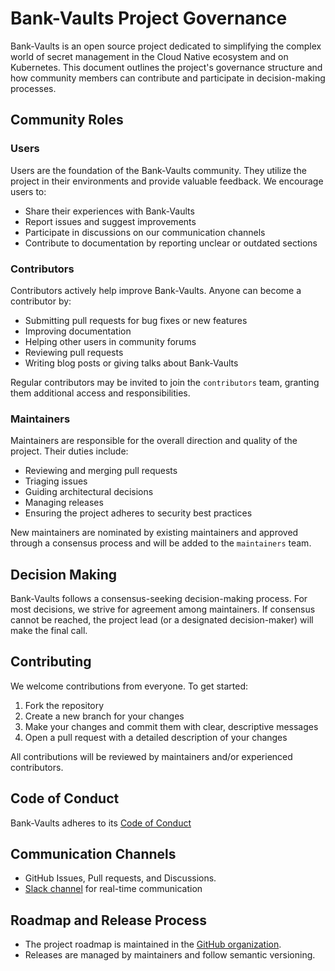 # Bank-Vaults Project Governance

Bank-Vaults is an open source project dedicated to simplifying the complex world of secret management in the Cloud Native ecosystem and on Kubernetes. This document outlines the project's governance structure and how community members can contribute and participate in decision-making processes.

## Community Roles

### Users

Users are the foundation of the Bank-Vaults community. They utilize the project in their environments and provide valuable feedback. We encourage users to:

- Share their experiences with Bank-Vaults
- Report issues and suggest improvements
- Participate in discussions on our communication channels
- Contribute to documentation by reporting unclear or outdated sections

### Contributors

Contributors actively help improve Bank-Vaults. Anyone can become a contributor by:

- Submitting pull requests for bug fixes or new features
- Improving documentation
- Helping other users in community forums
- Reviewing pull requests
- Writing blog posts or giving talks about Bank-Vaults

Regular contributors may be invited to join the `contributors` team, granting them additional access and responsibilities.

### Maintainers

Maintainers are responsible for the overall direction and quality of the project. Their duties include:

- Reviewing and merging pull requests
- Triaging issues
- Guiding architectural decisions
- Managing releases
- Ensuring the project adheres to security best practices

New maintainers are nominated by existing maintainers and approved through a consensus process and will be added to the `maintainers` team.

## Decision Making

Bank-Vaults follows a consensus-seeking decision-making process. For most decisions, we strive for agreement among maintainers. If consensus cannot be reached, the project lead (or a designated decision-maker) will make the final call.

## Contributing

We welcome contributions from everyone. To get started:

1. Fork the repository
2. Create a new branch for your changes
3. Make your changes and commit them with clear, descriptive messages
4. Open a pull request with a detailed description of your changes

All contributions will be reviewed by maintainers and/or experienced contributors.

## Code of Conduct

Bank-Vaults adheres to its [Code of Conduct](https://bank-vaults.dev/docs/code-of-conduct/)

## Communication Channels

- GitHub Issues, Pull requests, and Discussions.
- [Slack channel](https://cloud-native.slack.com/archives/C078PHYK38W) for real-time communication

## Roadmap and Release Process

- The project roadmap is maintained in the [GitHub organization](https://github.com/orgs/bank-vaults/projects/5).
- Releases are managed by maintainers and follow semantic versioning.
